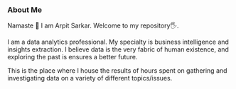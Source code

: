 <h3>About Me</h3>


Namaste 🙏
I am Arpit Sarkar. Welcome to my repository🖐.

I am a data analytics professional. My specialty is business intelligence and insights extraction.
I believe data is the very fabric of human existence, and exploring the past is ensures a better future.

This is the place where I house the results of hours spent on gathering and investigating data on a variety of different topics/issues.

<!--

<h2>Example of code</h2>

<pre>
    <div class="container">
        <div class="block two first">
            <h3>Your title</h3>
            <div class="wrap">
                //Your content
            </div>
        </div>
    </div>
</pre> -->
